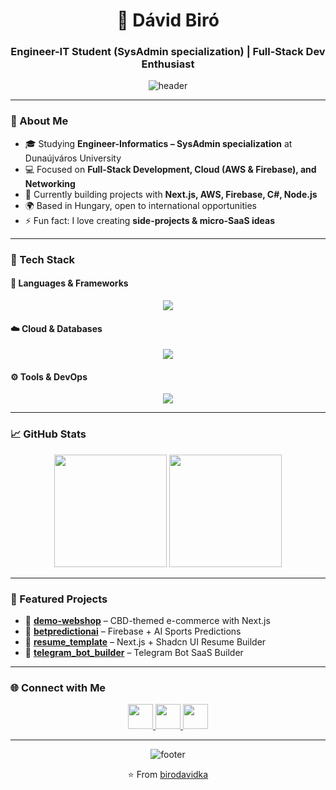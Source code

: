 <!-- GitHub Profile README for Dávid Biró -->

<div align="center">

# 🌈 Dávid Biró  

### Engineer-IT Student (SysAdmin specialization) | Full-Stack Dev Enthusiast  

![header](https://capsule-render.vercel.app/api?type=waving&color=gradient&height=120&section=header&animation=fadeIn&fontAlign=70)

</div>

---

### 🌟 About Me  
- 🎓 Studying **Engineer-Informatics – SysAdmin specialization** at Dunaújváros University  
- 💻 Focused on **Full-Stack Development, Cloud (AWS & Firebase), and Networking**  
- 🚀 Currently building projects with **Next.js, AWS, Firebase, C#, Node.js**  
- 🌍 Based in Hungary, open to international opportunities  
- ⚡ Fun fact: I love creating **side-projects & micro-SaaS ideas**  

---

### 🎨 Tech Stack  

#### 🚀 Languages & Frameworks  
<p align="center">
  <img src="https://skillicons.dev/icons?i=ts,js,python,nodejs,react,nextjs,tailwind" />
</p>

#### ☁️ Cloud & Databases  
<p align="center">
  <img src="https://skillicons.dev/icons?i=aws,firebase,mongodb,mysql" />
</p>

#### ⚙️ Tools & DevOps  
<p align="center">
  <img src="https://skillicons.dev/icons?i=docker,git,github,linux,vscode,figma" />
</p>

---

### 📈 GitHub Stats  

<p align="center">
  <img src="https://github-readme-stats.vercel.app/api?username=birodavidka&show_icons=true&theme=tokyonight" height="180" />
  <img src="https://github-readme-streak-stats.herokuapp.com/?user=birodavidka&theme=tokyonight" height="180" />
</p>

---

### 📂 Featured Projects  

- 🛒 [**demo-webshop**](https://github.com/birodavidka/demo-webshop) – CBD-themed e-commerce with Next.js  
- 🔮 [**betpredictionai**](https://github.com/birodavidka/betpredictionai) – Firebase + AI Sports Predictions  
- 📝 [**resume_template**](https://github.com/birodavidka/resume_template) – Next.js + Shadcn UI Resume Builder  
- 🤖 [**telegram_bot_builder**](https://github.com/birodavidka/telegram_bot_builder) – Telegram Bot SaaS Builder  

---

### 🌐 Connect with Me  

<p align="center">
  <a href="mailto:biro.david93@gmail.com">
    <img src="https://skillicons.dev/icons?i=gmail" height="40" />
  </a>
  <a href="https://www.linkedin.com/in/davidbiro93">
    <img src="https://skillicons.dev/icons?i=linkedin" height="40" />
  </a>
  <a href="https://github.com/birodavidka">
    <img src="https://skillicons.dev/icons?i=github" height="40" />
  </a>
</p>

---

<div align="center">

![footer](https://capsule-render.vercel.app/api?type=waving&color=gradient&height=100&section=footer)

⭐️ From [birodavidka](https://github.com/birodavidka)  

</div>

